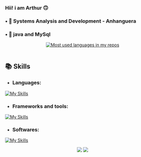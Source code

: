 ### Hii! i am Arthur 🙃
 <h3>• 🏫 Systems Analysis and Development - Anhanguera</h3>
 <h3>• 🌱 java and MySql</h3>

<div align="center">
  <a href="#">
    <img
      src="https://github-readme-stats.vercel.app/api/top-langs/?username=arthuzim&layout=compact&langs_count=10&text_color=ffffff&theme=react&hide=jupyter%20notebook&hide_border=true&show_icons"
      alt="Most used languages in my repos"/>
  </a>
  <br>
</div>
<br>
  

## 📚 Skills
 

  
  + ### Languages: 
  [![My Skills](https://skillicons.dev/icons?i=java,html,css,js)](https://skillicons.dev)

  + ### Frameworks and tools:   
  [![My Skills](https://skillicons.dev/icons?i=spring,angular,git,maven,mysql,linux)](https://skillicons.dev)

   + ### Softwares:   
   [![My Skills](https://skillicons.dev/icons?i=idea,vscode)](https://skillicons.dev)


  
  <div align="center">
  <a href="https://www.linkedin.com/in/arthur-gomes-84b982246/" target="_blank"><img src="https://img.shields.io/badge/-LinkedIn-%230077B5?style=for-the-badge&logo=linkedin&logoColor=white" target="_blank"></a> 
  <a href="mailto:arthurgomesp95@gmail.com"><img src="https://img.shields.io/badge/-Gmail-%23333?style=for-the-badge&logo=gmail&logoColor=white" target="_blank"></a>
</div>

